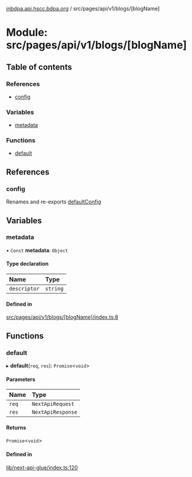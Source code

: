 [inbdpa.api.hscc.bdpa.org](../README.md) / src/pages/api/v1/blogs/[blogName]

# Module: src/pages/api/v1/blogs/[blogName]

## Table of contents

### References

- [config](src_pages_api_v1_blogs__blogName_.md#config)

### Variables

- [metadata](src_pages_api_v1_blogs__blogName_.md#metadata)

### Functions

- [default](src_pages_api_v1_blogs__blogName_.md#default)

## References

### config

Renames and re-exports [defaultConfig](src_backend_api.md#defaultconfig)

## Variables

### metadata

• `Const` **metadata**: `Object`

#### Type declaration

| Name | Type |
| :------ | :------ |
| `descriptor` | `string` |

#### Defined in

[src/pages/api/v1/blogs/[blogName]/index.ts:8](https://github.com/nhscc/inbdpa.api.hscc.bdpa.org/blob/742232e/src/pages/api/v1/blogs/[blogName]/index.ts#L8)

## Functions

### default

▸ **default**(`req`, `res`): `Promise`<`void`\>

#### Parameters

| Name | Type |
| :------ | :------ |
| `req` | `NextApiRequest` |
| `res` | `NextApiResponse` |

#### Returns

`Promise`<`void`\>

#### Defined in

[lib/next-api-glue/index.ts:120](https://github.com/nhscc/inbdpa.api.hscc.bdpa.org/blob/742232e/lib/next-api-glue/index.ts#L120)
